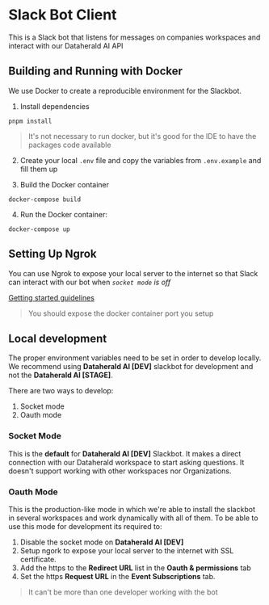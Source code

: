 # Slack Bot Client

This is a Slack bot that listens for messages on companies workspaces and interact with our Dataherald AI API

## Building and Running with Docker
We use Docker to create a reproducible environment for the Slackbot.

1. Install dependencies
```
pnpm install
```
> It's not necessary to run docker, but it's good for the IDE to have the packages code available

2. Create your local `.env` file and copy the variables from `.env.example` and fill them up

3. Build the Docker container
```
docker-compose build
```

4. Run the Docker container:
```
docker-compose up
```

## Setting Up Ngrok
You can use Ngrok to expose your local server to the internet so that Slack can interact with our bot when *`socket mode` is off*

[Getting started guidelines](https://ngrok.com/docs/getting-started/)

> You should expose the docker container port you setup

## Local development

The proper environment variables need to be set in order to develop locally. We recommend using **Dataherald AI [DEV]** slackbot for development and not the **Dataherald AI [STAGE]**. 

There are two ways to develop:
1. Socket mode
2. Oauth mode 

### Socket Mode
This is the **default** for **Dataherald AI [DEV]** Slackbot. It makes a direct connection with our Dataherald workspace to start asking questions. It doesn't support working with other workspaces nor Organizations.

### Oauth Mode
This is the production-like mode in which we're able to install the slackbot in several workspaces and work dynamically with all of them. To be able to use this mode for development its required to:
1. Disable the socket mode on **Dataherald AI [DEV]** 
2. Setup ngork to expose your local server to the internet with SSL certificate.
3. Add the https to the **Redirect URL** list in the **Oauth & permissions** tab
4. Set the https **Request URL** in the **Event Subscriptions** tab. 

> It can't be more than one developer working with the bot